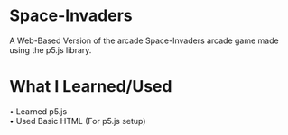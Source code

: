 # Space-Invaders
A Web-Based Version of the arcade Space-Invaders arcade game made using the p5.js library.

# What I Learned/Used
• Learned p5.js  
• Used Basic HTML (For p5.js setup)
